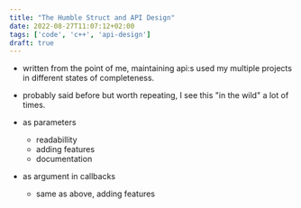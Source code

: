 ```yaml
---
title: "The Humble Struct and API Design"
date: 2022-08-27T11:07:12+02:00
tags: ['code', 'c++', 'api-design']
draft: true
---
```


* written from the point of me, maintaining api:s used my multiple projects in different states of completeness.

* probably said before but worth repeating, I see this "in the wild" a lot of times.

* as parameters
    - readabillity
    - adding features
    - documentation

* as argument in callbacks
    - same as above, adding features